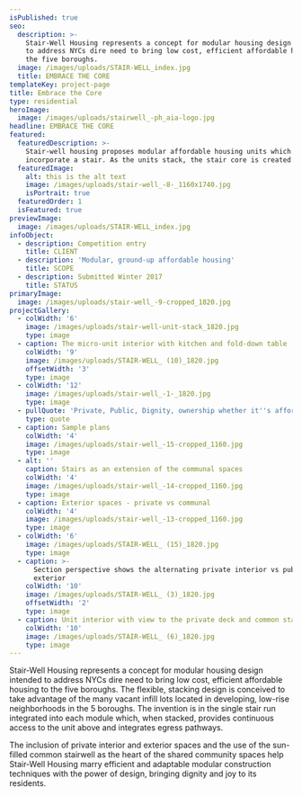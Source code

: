 ```yaml
---
isPublished: true
seo:
  description: >-
    Stair-Well Housing represents a concept for modular housing design intended
    to address NYCs dire need to bring low cost, efficient affordable housing to
    the five boroughs.
  image: /images/uploads/STAIR-WELL_index.jpg
  title: EMBRACE THE CORE
templateKey: project-page
title: Embrace the Core
type: residential
heroImage:
  image: /images/uploads/stairwell_-ph_aia-logo.jpg
headline: EMBRACE THE CORE
featured:
  featuredDescription: >-
    Stair-well housing proposes modular affordable housing units which
    incorporate a stair. As the units stack, the stair core is created.
  featuredImage:
    alt: this is the alt text
    image: /images/uploads/stair-well_-8-_1160x1740.jpg
    isPortrait: true
  featuredOrder: 1
  isFeatured: true
previewImage:
  image: /images/uploads/STAIR-WELL_index.jpg
infoObject:
  - description: Competition entry
    title: CLIENT
  - description: 'Modular, ground-up affordable housing'
    title: SCOPE
  - description: Submitted Winter 2017
    title: STATUS
primaryImage:
  image: /images/uploads/stair-well_-9-cropped_1820.jpg
projectGallery:
  - colWidth: '6'
    image: /images/uploads/stair-well-unit-stack_1820.jpg
    type: image
  - caption: The micro-unit interior with kitchen and fold-down table
    colWidth: '9'
    image: /images/uploads/STAIR-WELL_ (10)_1820.jpg
    offsetWidth: '3'
    type: image
  - colWidth: '12'
    image: /images/uploads/stair-well_-1-_1820.jpg
    type: image
  - pullQuote: 'Private, Public, Dignity, ownership whether it''s affordable or not'
    type: quote
  - caption: Sample plans
    colWidth: '4'
    image: /images/uploads/stair-well_-15-cropped_1160.jpg
    type: image
  - alt: ''
    caption: Stairs as an extension of the communal spaces
    colWidth: '4'
    image: /images/uploads/stair-well_-14-cropped_1160.jpg
    type: image
  - caption: Exterior spaces - private vs communal
    colWidth: '4'
    image: /images/uploads/stair-well_-13-cropped_1160.jpg
    type: image
  - colWidth: '6'
    image: /images/uploads/STAIR-WELL_ (15)_1820.jpg
    type: image
  - caption: >-
      Section perspective shows the alternating private interior vs public
      exterior
    colWidth: '10'
    image: /images/uploads/STAIR-WELL_ (3)_1820.jpg
    offsetWidth: '2'
    type: image
  - caption: Unit interior with view to the private deck and common stair
    colWidth: '10'
    image: /images/uploads/STAIR-WELL_ (6)_1820.jpg
    type: image
---
```

Stair-Well Housing represents a concept for modular housing
 design intended to address NYCs dire need to bring low
 cost, efficient affordable housing to the five boroughs. The
 flexible, stacking design is conceived to take advantage of
 the many vacant infill lots located in developing, low-rise
 neighborhoods in the 5 boroughs. The invention is in the
 single stair run integrated into each module which, when
 stacked, provides continuous access to the unit above and
 integrates egress pathways.

The inclusion of private interior and exterior spaces
 and the use of the sun-filled common stairwell as the
 heart of the shared community spaces help Stair-Well Housing
 marry efficient and adaptable modular construction techniques
 with the power of design, bringing dignity and joy to
 its residents.
